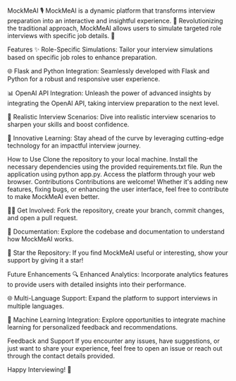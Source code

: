 MockMeAI 🎙️
MockMeAI is a dynamic platform that transforms interview preparation into an interactive and insightful experience. 🚀 Revolutionizing the traditional approach, MockMeAI allows users to simulate targeted role interviews with specific job details. 🤖

Features
✨ Role-Specific Simulations: Tailor your interview simulations based on specific job roles to enhance preparation.

🌐 Flask and Python Integration: Seamlessly developed with Flask and Python for a robust and responsive user experience.

📊 OpenAI API Integration: Unleash the power of advanced insights by integrating the OpenAI API, taking interview preparation to the next level.

💼 Realistic Interview Scenarios: Dive into realistic interview scenarios to sharpen your skills and boost confidence.

🚀 Innovative Learning: Stay ahead of the curve by leveraging cutting-edge technology for an impactful interview journey.

How to Use
Clone the repository to your local machine.
Install the necessary dependencies using the provided requirements.txt file.
Run the application using python app.py.
Access the platform through your web browser.
Contributions
Contributions are welcome! Whether it's adding new features, fixing bugs, or enhancing the user interface, feel free to contribute to make MockMeAI even better.

👩‍💻 Get Involved: Fork the repository, create your branch, commit changes, and open a pull request.

📖 Documentation: Explore the codebase and documentation to understand how MockMeAI works.

🌟 Star the Repository: If you find MockMeAI useful or interesting, show your support by giving it a star!

Future Enhancements
🔍 Enhanced Analytics: Incorporate analytics features to provide users with detailed insights into their performance.

🌐 Multi-Language Support: Expand the platform to support interviews in multiple languages.

🚀 Machine Learning Integration: Explore opportunities to integrate machine learning for personalized feedback and recommendations.

Feedback and Support
If you encounter any issues, have suggestions, or just want to share your experience, feel free to open an issue or reach out through the contact details provided.

Happy Interviewing! 🎉
